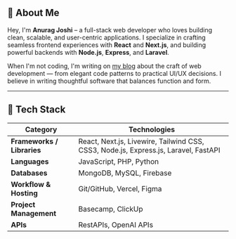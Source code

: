 ## 👋 About Me

Hey, I'm **Anurag Joshi** – a full-stack web developer who loves building clean, scalable, and user-centric applications. I specialize in crafting seamless frontend experiences with **React** and **Next.js**, and building powerful backends with **Node.js**, **Express**, and **Laravel**.

When I'm not coding, I'm writing on [my blog](https://itsanuragjoshi.com) about the craft of web development — from elegant code patterns to practical UI/UX decisions. I believe in writing thoughtful software that balances function and form.

---

## 🚀 Tech Stack

| Category            | Technologies                                                                 |
|---------------------|------------------------------------------------------------------------------|
| **Frameworks / Libraries** | React, Next.js, Livewire, Tailwind CSS, CSS3, Node.js, Express.js, Laravel, FastAPI |
| **Languages**       | JavaScript, PHP, Python                                                      |
| **Databases**       | MongoDB, MySQL, Firebase                                                     |
| **Workflow & Hosting** | Git/GitHub, Vercel, Figma                                                    |
| **Project Management** | Basecamp, ClickUp                                                           |
| **APIs**            | RestAPIs, OpenAI APIs                                                                  |
